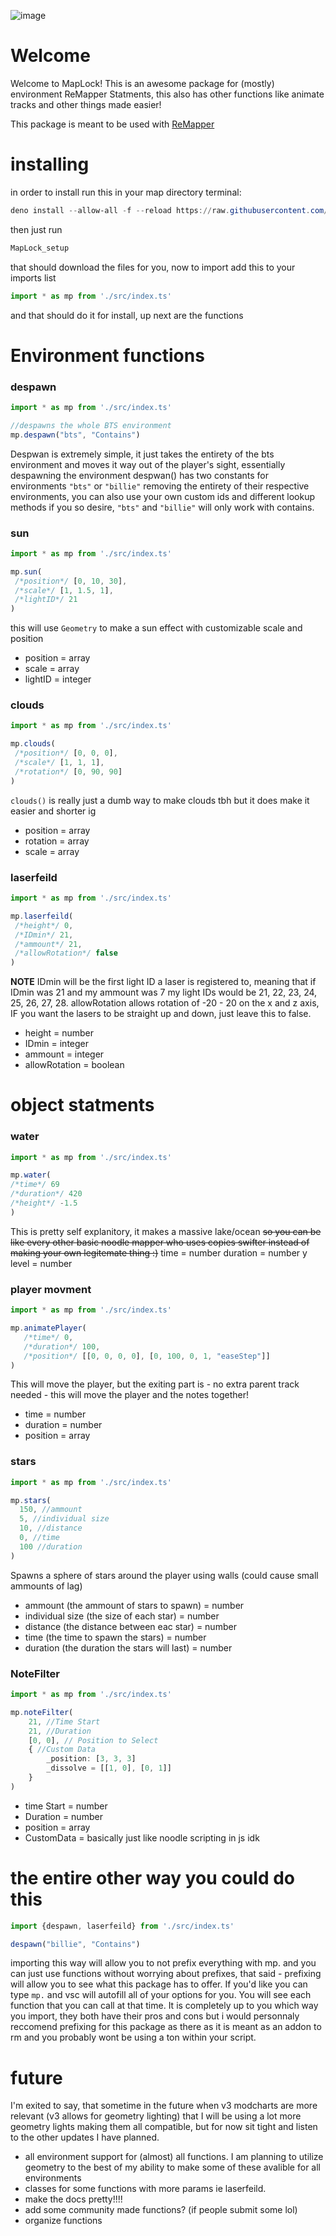 ![image](https://user-images.githubusercontent.com/111317032/196288977-46432d19-d0e6-4e7b-9f28-09ebe29dc3f9.png)

# Welcome
Welcome to MapLock!  This is an awesome package for (mostly) environment ReMapper Statments, this also has other functions like animate tracks and other things made easier!  

This package is meant to be used with [ReMapper](https://github.com/Swifter1243/ReMapper)

# installing
 in order to install run this in your map directory terminal:
```powershell
deno install --allow-all -f --reload https://raw.githubusercontent.com/Splashcard04/MapLock/main/setup/MapLock_setup.ts
```
then just run 
```powershell
MapLock_setup
```
that should download the files for you, now to import add this to your imports list
```ts
import * as mp from './src/index.ts'
```
and that should do it for install, up next are the functions

# Environment functions
### despawn
```ts
import * as mp from './src/index.ts'

//despawns the whole BTS environment
mp.despawn("bts", "Contains")
```
Despwan is extremely simple, it just takes the entirety of the bts environment and moves it way out of the player's sight, essentially despawning the environment
despwan() has two constants for environments `"bts"` or `"billie"` removing the entirety of their respective environments, you can also use your own custom ids and different lookup methods if you so desire, `"bts"` and `"billie"` will only work with contains.

### sun

```ts
import * as mp from './src/index.ts'

mp.sun(
 /*position*/ [0, 10, 30],
 /*scale*/ [1, 1.5, 1],
 /*lightID*/ 21
)
```
this will use `Geometry` to make a sun effect with customizable scale and position
* position = array
* scale = array
* lightID = integer

### clouds
```ts
import * as mp from './src/index.ts'

mp.clouds(
 /*position*/ [0, 0, 0],
 /*scale*/ [1, 1, 1],
 /*rotation*/ [0, 90, 90]
)
```
`clouds()` is really just a dumb way to make clouds tbh but it does make it easier and shorter ig
* position = array
* rotation = array
* scale = array

### laserfeild
```ts
import * as mp from './src/index.ts'

mp.laserfeild(
 /*height*/ 0,
 /*IDmin*/ 21,
 /*ammount*/ 21,
 /*allowRotation*/ false
)
```

__NOTE__ IDmin will be the first light ID a laser is registered to, meaning that if IDmin was 21 and my ammount was 7 my light IDs would be 21, 22, 23, 24, 25, 26, 27, 28.
allowRotation allows rotation of -20 - 20 on the x and z axis, IF you want the lasers to be straight up and down, just leave this to false.

* height = number
* IDmin = integer
* ammount = integer
* allowRotation = boolean

# object statments
### water
```ts
import * as mp from './src/index.ts'

mp.water(
/*time*/ 69
/*duration*/ 420
/*height*/ -1.5
)
```

This is pretty self explanitory, it makes a massive lake/ocean ~~so you can be like every other basic noodle mapper who uses copies swifter instead of making your own legitemate thing :)~~
time = number
duration = number
y level = number

### player movment
```ts
import * as mp from './src/index.ts'

mp.animatePlayer(
   /*time*/ 0,
   /*duration*/ 100,
   /*position*/ [[0, 0, 0, 0], [0, 100, 0, 1, "easeStep"]]
)
```
This will move the player, but the exiting part is - no extra parent track needed - this will move the player and the notes together!
* time = number
* duration = number
* position = array

### stars

```ts
import * as mp from './src/index.ts'

mp.stars(
  150, //ammount
  5, //individual size
  10, //distance
  0, //time
  100 //duration
)
```

Spawns a sphere of stars around the player using walls (could cause small ammounts of lag)

* ammount (the ammount of stars to spawn) = number
* individual size (the size of each star) = number
* distance (the distance between eac star) = number
* time (the time to spawn the stars) = number
* duration (the duration the stars will last) = number

### NoteFilter
```ts
import * as mp from './src/index.ts'

mp.noteFilter(
    21, //Time Start
    21, //Duration
    [0, 0], // Position to Select
    { //Custom Data
        _position: [3, 3, 3]
        _dissolve = [[1, 0], [0, 1]]
    }
)
```

* time Start = number
* Duration = number
* position  = array
* CustomData = basically just like noodle scripting in js idk

# the entire other way you could do this

```ts
import {despawn, laserfeild} from './src/index.ts'

despawn("billie", "Contains")
```

importing this way will allow you to not prefix everything with mp. and you can just use functions without worrying about prefixes, that said - prefixing will allow you to see what this package has to offer.  If you'd like you can type `mp.` and vsc will autofill all of your options for you.  You will see each function that you can call at that time.  It is completely up to you which way you import, they both have their pros and cons but i would personnaly reccomend prefixing for this package as there as it is meant as an addon to rm and you probably wont be using a ton within your script.

# future

I'm exited to say, that sometime in the future when v3 modcharts are more relevant (v3 allows for geometry lighting)  that I will be using a lot more geometry lights making them all compatible, but for now sit tight and listen to the other updates I have planned.

* all environment support for (almost) all functions.  I am planning to utilize geometry to the best of my ability to make some of these avalible for all environments
* classes for some functions with more params ie laserfeild.
* make the docs pretty!!!!
* add some community made functions? (if people submit some lol)
* organize functions

